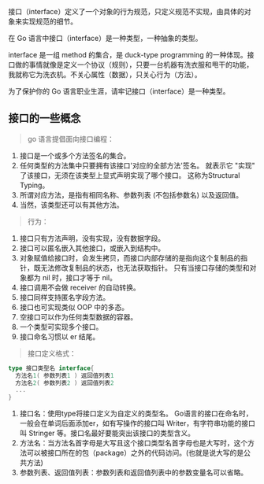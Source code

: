 接口（interface）定义了一个对象的行为规范，只定义规范不实现，由具体的对象来实现规范的细节。

在 Go 语言中接口（interface）是一种类型，一种抽象的类型。

interface 是一组 method 的集合，是 duck-type programming 的一种体现。接口做的事情就像是定义一个协议（规则），只要一台机器有洗衣服和甩干的功能，我就称它为洗衣机。不关心属性（数据），只关心行为（方法）。

为了保护你的 Go 语言职业生涯，请牢记接口（interface）是一种类型。

## 接口的一些概念
> go 语言提倡面向接口编程：
1. 接口是一个或多个方法签名的集合。
2. 任何类型的方法集中只要拥有该接口'对应的全部方法'签名。
  就表示它 "实现" 了该接口，无须在该类型上显式声明实现了哪个接口。
  这称为Structural Typing。
3. 所谓对应方法，是指有相同名称、参数列表 (不包括参数名) 以及返回值。
4. 当然，该类型还可以有其他方法。

> 行为：
1. 接口只有方法声明，没有实现，没有数据字段。
2. 接口可以匿名嵌入其他接口，或嵌入到结构中。
3. 对象赋值给接口时，会发生拷贝，而接口内部存储的是指向这个复制品的指针，既无法修改复制品的状态，也无法获取指针。
	 只有当接口存储的类型和对象都为 nil 时，接口才等于 nil。
4. 接口调用不会做 receiver 的自动转换。
5. 接口同样支持匿名字段方法。
6. 接口也可实现类似 OOP 中的多态。
7. 空接口可以作为任何类型数据的容器。
8. 一个类型可实现多个接口。
9. 接口命名习惯以 er 结尾。


> 接口定义格式：
```go
type 接口类型名 interface{
  方法名1( 参数列表1 ) 返回值列表1
  方法名2( 参数列表2 ) 返回值列表2
  ...
}
```

1. 接口名：使用type将接口定义为自定义的类型名。
   Go语言的接口在命名时，一般会在单词后面添加er，如有写操作的接口叫 Writer，有字符串功能的接口叫 Stringer 等。接口名最好要能突出该接口的类型含义。
2. 方法名：当方法名首字母是大写且这个接口类型名首字母也是大写时，这个方法可以被接口所在的包（package）之外的代码访问。(也就是说大写的是公共方法)
3. 参数列表、返回值列表：参数列表和返回值列表中的参数变量名可以省略。